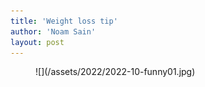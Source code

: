 ```yaml
---
title: 'Weight loss tip'
author: 'Noam Sain'
layout: post
---
```


<figure class="wp-block-image size-full">![](/assets/2022/2022-10-funny01.jpg)</figure>